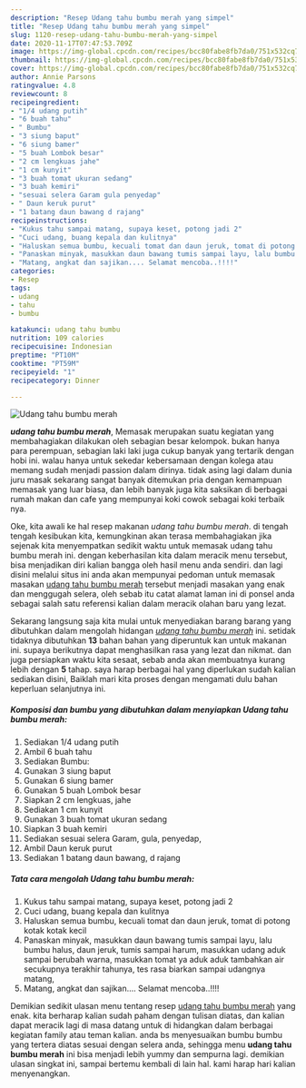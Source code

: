 ```yaml
---
description: "Resep Udang tahu bumbu merah yang simpel"
title: "Resep Udang tahu bumbu merah yang simpel"
slug: 1120-resep-udang-tahu-bumbu-merah-yang-simpel
date: 2020-11-17T07:47:53.709Z
image: https://img-global.cpcdn.com/recipes/bcc80fabe8fb7da0/751x532cq70/udang-tahu-bumbu-merah-foto-resep-utama.jpg
thumbnail: https://img-global.cpcdn.com/recipes/bcc80fabe8fb7da0/751x532cq70/udang-tahu-bumbu-merah-foto-resep-utama.jpg
cover: https://img-global.cpcdn.com/recipes/bcc80fabe8fb7da0/751x532cq70/udang-tahu-bumbu-merah-foto-resep-utama.jpg
author: Annie Parsons
ratingvalue: 4.8
reviewcount: 8
recipeingredient:
- "1/4 udang putih"
- "6 buah tahu"
- " Bumbu"
- "3 siung baput"
- "6 siung bamer"
- "5 buah Lombok besar"
- "2 cm lengkuas jahe"
- "1 cm kunyit"
- "3 buah tomat ukuran sedang"
- "3 buah kemiri"
- "sesuai selera Garam gula penyedap"
- " Daun keruk purut"
- "1 batang daun bawang d rajang"
recipeinstructions:
- "Kukus tahu sampai matang, supaya keset, potong jadi 2"
- "Cuci udang, buang kepala dan kulitnya"
- "Haluskan semua bumbu, kecuali tomat dan daun jeruk, tomat di potong kotak kotak kecil"
- "Panaskan minyak, masukkan daun bawang tumis sampai layu, lalu bumbu halus, daun jeruk, tumis sampai harum, masukkan udang aduk sampai berubah warna, masukkan tomat ya aduk aduk tambahkan air secukupnya terakhir tahunya, tes rasa biarkan sampai udangnya matang,"
- "Matang, angkat dan sajikan.... Selamat mencoba..!!!!"
categories:
- Resep
tags:
- udang
- tahu
- bumbu

katakunci: udang tahu bumbu 
nutrition: 109 calories
recipecuisine: Indonesian
preptime: "PT10M"
cooktime: "PT59M"
recipeyield: "1"
recipecategory: Dinner

---
```



![Udang tahu bumbu merah](https://img-global.cpcdn.com/recipes/bcc80fabe8fb7da0/751x532cq70/udang-tahu-bumbu-merah-foto-resep-utama.jpg)

<b><i>udang tahu bumbu merah</i></b>, Memasak merupakan suatu kegiatan yang membahagiakan dilakukan oleh sebagian besar kelompok. bukan hanya para perempuan, sebagian laki laki juga cukup banyak yang tertarik dengan hobi ini. walau hanya untuk sekedar kebersamaan dengan kolega atau memang sudah menjadi passion dalam dirinya. tidak asing lagi dalam dunia juru masak sekarang sangat banyak ditemukan pria dengan kemampuan memasak yang luar biasa, dan lebih banyak juga kita saksikan di berbagai rumah makan dan cafe yang mempunyai koki cowok sebagai koki terbaik nya.

Oke, kita awali ke hal resep makanan <i>udang tahu bumbu merah</i>. di tengah tengah kesibukan kita, kemungkinan akan terasa membahagiakan jika sejenak kita menyempatkan sedikit waktu untuk memasak udang tahu bumbu merah ini. dengan keberhasilan kita dalam meracik menu tersebut, bisa menjadikan diri kalian bangga oleh hasil menu anda sendiri. dan lagi disini melalui situs ini anda akan mempunyai pedoman untuk memasak masakan <u>udang tahu bumbu merah</u> tersebut menjadi masakan yang enak dan menggugah selera, oleh sebab itu catat alamat laman ini di ponsel anda sebagai salah satu referensi kalian dalam meracik olahan baru yang lezat.




Sekarang langsung saja kita mulai untuk menyediakan barang barang yang dibutuhkan dalam mengolah hidangan <u><i>udang tahu bumbu merah</i></u> ini. setidak tidaknya dibutuhkan <b>13</b> bahan bahan yang diperuntuk kan untuk makanan ini. supaya berikutnya dapat menghasilkan rasa yang lezat dan nikmat. dan juga persiapkan waktu kita sesaat, sebab anda akan membuatnya kurang lebih dengan <b>5</b> tahap. saya harap berbagai hal yang diperlukan sudah kalian sediakan disini, Baiklah mari kita proses dengan mengamati dulu bahan keperluan selanjutnya ini.

<!--inarticleads1-->

##### Komposisi dan bumbu yang dibutuhkan dalam menyiapkan Udang tahu bumbu merah:

1. Sediakan 1/4 udang putih
1. Ambil 6 buah tahu
1. Sediakan  Bumbu:
1. Gunakan 3 siung baput
1. Gunakan 6 siung bamer
1. Gunakan 5 buah Lombok besar
1. Siapkan 2 cm lengkuas, jahe
1. Sediakan 1 cm kunyit
1. Gunakan 3 buah tomat ukuran sedang
1. Siapkan 3 buah kemiri
1. Sediakan sesuai selera Garam, gula, penyedap,
1. Ambil  Daun keruk purut
1. Sediakan 1 batang daun bawang, d rajang




<!--inarticleads2-->

##### Tata cara mengolah Udang tahu bumbu merah:

1. Kukus tahu sampai matang, supaya keset, potong jadi 2
1. Cuci udang, buang kepala dan kulitnya
1. Haluskan semua bumbu, kecuali tomat dan daun jeruk, tomat di potong kotak kotak kecil
1. Panaskan minyak, masukkan daun bawang tumis sampai layu, lalu bumbu halus, daun jeruk, tumis sampai harum, masukkan udang aduk sampai berubah warna, masukkan tomat ya aduk aduk tambahkan air secukupnya terakhir tahunya, tes rasa biarkan sampai udangnya matang,
1. Matang, angkat dan sajikan.... Selamat mencoba..!!!!




Demikian sedikit ulasan menu tentang resep <u>udang tahu bumbu merah</u> yang enak. kita berharap kalian sudah paham dengan tulisan diatas, dan kalian dapat meracik lagi di masa datang untuk di hidangkan dalam berbagai kegiatan family atau teman kalian. anda bs menyesuaikan bumbu bumbu yang tertera diatas sesuai dengan selera anda, sehingga menu <b>udang tahu bumbu merah</b> ini bisa menjadi lebih yummy dan sempurna lagi. demikian ulasan singkat ini, sampai bertemu kembali di lain hal. kami harap hari kalian menyenangkan.
